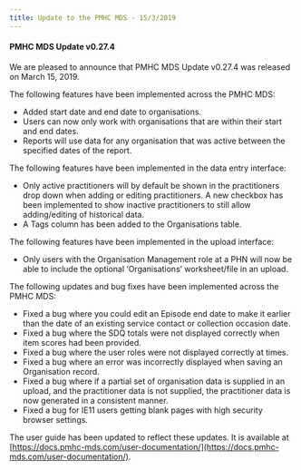 ```yaml
---
title: Update to the PMHC MDS - 15/3/2019
---
```


#### PMHC MDS Update v0.27.4 ####

We are pleased to announce that PMHC MDS Update v0.27.4 was released on March 15, 2019.

The following features have been implemented across the PMHC MDS:
* Added start date and end date to organisations.
* Users can now only work with organisations that are within their start and end dates.
* Reports will use data for any organisation that was active between the specified dates of the report.

The following features have been implemented in the data entry interface:
* Only active practitioners will by default be shown in the practitioners drop
  down when adding or editing practitioners. A new checkbox has been implemented
  to show inactive practitioners to still allow adding/editing of historical data.
* A Tags column has been added to the Organisations table.

The following features have been implemented in the upload interface:
* Only users with the Organisation Management role at a PHN will now be able to
  include the optional ‘Organisations’ worksheet/file in an upload.

The following updates and bug fixes have been implemented across the PMHC MDS:
* Fixed a bug where you could edit an Episode end date to make it earlier
  than the date of an existing service contact or collection occasion date.
* Fixed a bug where the SDQ totals were not displayed correctly when item scores had been provided.
* Fixed a bug where the user roles were not displayed correctly at times.
* Fixed a bug where an error was incorrectly displayed when saving an Organisation record.
* Fixed a bug where if a partial set of organisation data is supplied in an
  upload, and the practitioner data is not supplied, the practitioner data is
  now generated in a consistent manner.
* Fixed a bug for IE11 users getting blank pages with high security browser settings.

The user guide has been updated to reflect these updates. It is available at [https://docs.pmhc-mds.com/user-documentation/](https://docs.pmhc-mds.com/user-documentation/).
